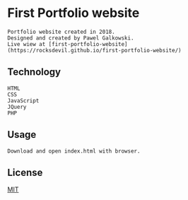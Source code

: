 # First Portfolio website
    Portfolio website created in 2018. 
    Designed and created by Pawel Galkowski.
    Live wiew at [first-portfolio-website](https://rocksdevil.github.io/first-portfolio-website/)

## Technology
    HTML
    CSS
    JavaScript
    JQuery
    PHP

## Usage
    Download and open index.html with browser.

## License
[MIT](https://choosealicense.com/licenses/mit/)

